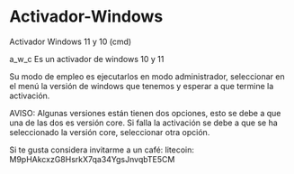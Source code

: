 # Activador-Windows
Activador Windows 11 y 10 (cmd)

<p>a_w_c Es un activador de windows 10 y 11</p> 
<p>Su modo de empleo es ejecutarlos en modo administrador, seleccionar en el menú la versión de windows que tenemos y esperar a que termine la activación.</p>
 AVISO: Algunas versiones están tienen dos opciones, esto se debe a que una de las dos es versión core.
        Si falla la activación se debe a que se ha seleccionado la versión core, seleccionar otra opción.

Si te gusta considera invitarme a un café:
litecoin: M9pHAkcxzG8HsrkX7qa34YgsJnvqbTE5CM
